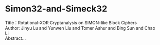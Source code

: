 # Simon32-and-Simeck32
Title：Rotational-XOR Cryptanalysis on SIMON-like Block Ciphers  
Author: Jinyu Lu and Yunwen Liu and Tomer Ashur and Bing Sun and Chao Li   
Abstract...
